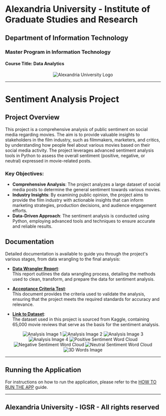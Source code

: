 # Alexandria University - Institute of Graduate Studies and Research  
## Department of Information Technology  
### Master Program in Information Technology  
#### Course Title: Data Analytics

<div align="center">
    <img src="pics/Alexandria_University_logo.jpg" alt="Alexandria University Logo">
</div>

---

# Sentiment Analysis Project

## Project Overview

This project is a comprehensive analysis of public sentiment on social media regarding movies. The aim is to provide valuable insights to stakeholders in the film industry, such as filmmakers, marketers, and critics, by understanding how people feel about various movies based on their social media activity. The project leverages advanced sentiment analysis tools in Python to assess the overall sentiment (positive, negative, or neutral) expressed in movie-related posts.

### Key Objectives:

- **Comprehensive Analysis**: The project analyzes a large dataset of social media posts to determine the general sentiment towards various movies. 
- **Industry Insights**: By examining public opinion, the project aims to provide the film industry with actionable insights that can inform marketing strategies, production decisions, and audience engagement efforts.
- **Data-Driven Approach**: The sentiment analysis is conducted using Python, employing advanced tools and techniques to ensure accurate and reliable results.

## Documentation

Detailed documentation is available to guide you through the project's various stages, from data wrangling to the final analysis:

- **[Data Wrangler Report](project_documents/Data%20analytics%20project%20..group%207.pdf)**:  
  This report outlines the data wrangling process, detailing the methods used to clean, transform, and prepare the data for sentiment analysis.

- **[Acceptance Criteria Test](project_documents/Data%20analytics%20project.pdf)**:  
  This document provides the criteria used to validate the analysis, ensuring that the project meets the required standards for accuracy and relevance.

- **[Link to Dataset](https://www.kaggle.com/datasets/crisbam/imdb-dataset-of-65k-movie-reviews-and-translation)**:  
  The dataset used in this project is sourced from Kaggle, containing 65,000 movie reviews that serve as the basis for the sentiment analysis.

<div align="center">
    <img src="pics/1.png" alt="Analysis Image 1">
    <img src="pics/2.png" alt="Analysis Image 2">
    <img src="pics/4.png" alt="Analysis Image 3">
    <img src="pics/5.png" alt="Analysis Image 4">
    <img src="pics/Positive%20Word%20Cloud.png" alt="Positive Sentiment Word Cloud">
    <img src="pics/Negative%20Word%20Cloud.png" alt="Negative Sentiment Word Cloud">
    <img src="pics/Neutral%20Word%20Cloud.png" alt="Neutral Sentiment Word Cloud">
    <img src="pics/3D-WORDS.png" alt="3D Words Image">
</div>

---

## Running the Application

For instructions on how to run the application, please refer to the [HOW TO RUN THE APP](HOW_TO_RUN_THE_APP.txt) guide.

---

## Alexandria University - IGSR - All rights reserved